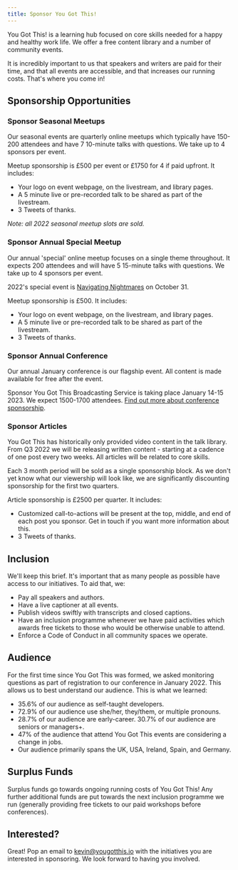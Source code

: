 ```yaml
---
title: Sponsor You Got This!
---
```


You Got This! is a learning hub focused on core skills needed for a happy and healthy work life. We offer a free content library and a number of community events.

It is incredibly important to us that speakers and writers are paid for their time, and that all events are accessible, and that increases our running costs. That's where you come in!

## Sponsorship Opportunities

### Sponsor Seasonal Meetups

Our seasonal events are quarterly online meetups which typically have 150-200 attendees and have 7 10-minute talks with questions. We take up to 4 sponsors per event.

Meetup sponsorship is £500 per event or £1750 for 4 if paid upfront. It includes:
- Your logo on event webpage, on the livestream, and library pages.
- A 5 minute live or pre-recorded talk to be shared as part of the livestream.
- 3 Tweets of thanks.

_Note: all 2022 seasonal meetup slots are sold._

### Sponsor Annual Special Meetup

Our annual 'special' online meetup focuses on a single theme throughout. It expects 200 attendees and will have 5 15-minute talks with questions. We take up to 4 sponsors per event.

2022's special event is [Navigating Nightmares](/events/navigating-nightmares) on October 31.

Meetup sponsorship is £500. It includes:
- Your logo on event webpage, on the livestream, and library pages.
- A 5 minute live or pre-recorded talk to be shared as part of the livestream.
- 3 Tweets of thanks.

### Sponsor Annual Conference

Our annual January conference is our flagship event. All content is made available for free after the event.

Sponsor You Got This Broadcasting Service is taking place January 14-15 2023. We expect 1500-1700 attendees. [Find out more about conference sponsorship](/sponsors/info/conf).

### Sponsor Articles

You Got This has historically only provided video content in the talk library. From Q3 2022 we will be releasing written content - starting at a cadence of one post every two weeks. All articles will be related to core skills.

Each 3 month period will be sold as a single sponsorship block. As we don't yet know what our viewership will look like, we are significantly discounting sponsorship for the first two quarters.

Article sponsorship is £2500 per quarter. It includes:
- Customized call-to-actions will be present at the top, middle, and end of each post you sponsor. Get in touch if you want more information about this.
- 3 Tweets of thanks.
## Inclusion

We'll keep this brief. It's important that as many people as possible have access to our initiatives. To aid that, we:

- Pay all speakers and authors.
- Have a live captioner at all events.
- Publish videos swiftly with transcripts and closed captions.
- Have an inclusion programme whenever we have paid activities which awards free tickets to those who would be otherwise unable to attend.
- Enforce a Code of Conduct in all community spaces we operate.

## Audience

For the first time since You Got This was formed, we asked monitoring questions as part of registration to our conference in January 2022. This allows us to best understand our audience. This is what we learned:

- 35.6% of our audience as self-taught developers.
- 72.9% of our audience use she/her, they/them, or multiple pronouns.
- 28.7% of our audience are early-career. 30.7% of our audience are seniors or managers+.
- 47% of the audience that attend You Got This events are considering a change in jobs.
- Our audience primarily spans the UK, USA, Ireland, Spain, and Germany.

## Surplus Funds

Surplus funds go towards ongoing running costs of You Got This! Any further additional funds are put towards the next inclusion programme we run (generally providing free tickets to our paid workshops before conferences).

## Interested?

Great! Pop an email to [kevin@yougotthis.io](mailto:kevin@yougotthis.io) with the initiatives you are interested in sponsoring. We look forward to having you involved.
